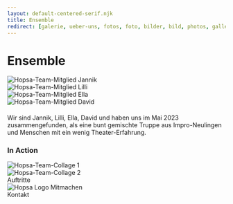 ```yaml
---
layout: default-centered-serif.njk
title: Ensemble
redirect: [galerie, ueber-uns, fotos, foto, bilder, bild, photos, gallery, pics, pictures, images, image, photo, about, about-us, aboutus, ueber, uns, wir, ueberuns, mitglieder, mitglied, wer, uber-uns, uberuns]
---
```


# Ensemble

<div class="grid grid-cols-1 sm:grid-cols-2 md:grid-cols-2 lg:grid-cols-4 gap-4">
    <div><img class="max-w-1/2 mx-auto" src="/assets/team/jannik.webp" alt="Hopsa-Team-Mitglied Jannik"></div>
    <div><img class="max-w-1/2 mx-auto" src="/assets/team/lilli.webp" alt="Hopsa-Team-Mitglied Lilli"></div>
    <div><img class="max-w-1/2 mx-auto" src="/assets/team/ella.webp" alt="Hopsa-Team-Mitglied Ella"></div>
    <div><img class="max-w-1/2 mx-auto" src="/assets/team/david.jpg" alt="Hopsa-Team-Mitglied David"></div>
</div>

#### 

Wir sind Jannik, Lilli, Ella, David und haben uns im Mai 2023 zusammengefunden, als eine bunt gemischte Truppe aus Impro-Neulingen und Menschen mit ein wenig Theater-Erfahrung.

### In Action
<div class="grid grid-cols-1 sm:grid-cols-1 md:grid-cols-1 lg:grid-cols-2 gap-4">
    <div><img src="/assets/team/collage.webp" alt="Hopsa-Team-Collage 1"></div>
    <div><img src="/assets/team/collage2.webp" alt="Hopsa-Team-Collage 2"></div>
</div>

<div class="flex w-full justify-center items-center mx-auto text-center mt-6 flex-wrap">
    <a class="no-underline hover:no-underline hover:text-white" style="text-decoration: none !important" href="/termine"><div class="py-3 px-6 max-w-10 m-6 border border-gray-300 hover:border-white hover:bg-gray-900 hover:text-white rounded-lg">Auftritte</div></a>
    <a class="no-underline hover:no-underline hover:text-white" style="text-decoration: none !important" href="/kurs"><div class="py-3 px-6 max-w-10 m-6 border border-gray-300 hover:border-white hover:bg-gray-900 hover:text-white rounded-lg"><img src="/assets/favicon/favicon_transparent.png" alt="Hopsa Logo" class="w-6 h-6 inline -mt-2">&nbsp;Mitmachen</div></a>
    <a class="no-underline hover:no-underline hover:text-white" style="text-decoration: none !important" href="/kontact"><div class="py-3 px-6 max-w-10 m-6 border border-gray-300 hover:border-white hover:bg-gray-900 hover:text-white rounded-lg">Kontakt</div></a>
</div>

<!-- <div class="flex flex-col justify-center items-center min-h-screen mx-auto text-center">

{% include "instagram-embed.html" %}

</div> -->
